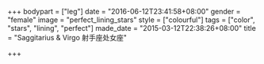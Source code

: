 +++
bodypart = ["leg"]
date = "2016-06-12T23:41:58+08:00"
gender = "female"
image = "perfect_lining_stars"
style = ["colourful"]
tags = ["color", "stars", "lining", "perfect"]
made_date = "2015-03-12T22:38:26+08:00"
title = "Saggitarius & Virgo  射手座处女座"

+++

